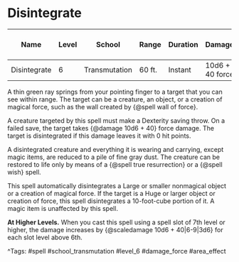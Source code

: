 # Disintegrate

| Name | Level | School | Range | Duration | Damage | Save DC & Type |
|------|-------|--------|-------|----------|--------|----------------|
| Disintegrate | 6 | Transmutation | 60 ft. | Instant | 10d6 + 40 force | - |

A thin green ray springs from your pointing finger to a target that you can see within range. The target can be a creature, an object, or a creation of magical force, such as the wall created by {@spell wall of force}.

A creature targeted by this spell must make a Dexterity saving throw. On a failed save, the target takes {@damage 10d6 + 40} force damage. The target is disintegrated if this damage leaves it with 0 hit points.

A disintegrated creature and everything it is wearing and carrying, except magic items, are reduced to a pile of fine gray dust. The creature can be restored to life only by means of a {@spell true resurrection} or a {@spell wish} spell.

This spell automatically disintegrates a Large or smaller nonmagical object or a creation of magical force. If the target is a Huge or larger object or creation of force, this spell disintegrates a 10-foot-cube portion of it. A magic item is unaffected by this spell.

**At Higher Levels.** When you cast this spell using a spell slot of 7th level or higher, the damage increases by {@scaledamage 10d6 + 40|6-9|3d6} for each slot level above 6th.

^Tags: #spell #school_transmutation #level_6 #damage_force #area_effect